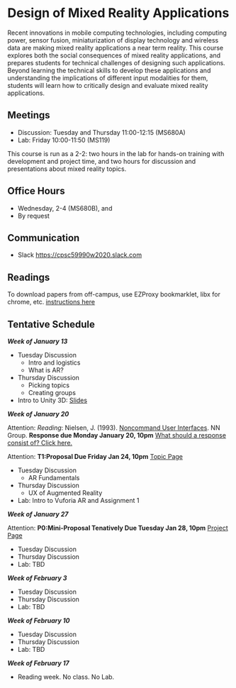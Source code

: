 # Design of Mixed Reality Applications

Recent innovations in mobile computing technologies, including computing power, sensor fusion, miniaturization of display technology and wireless data are making mixed reality applications a near term reality. This course explores both the social consequences of mixed reality applications, and prepares students for technical challenges of designing such applications. Beyond learning the technical skills to develop these applications and understanding the implications of different input modalities for them, students will learn how to critically design and evaluate mixed reality applications.

## Meetings

* Discussion: Tuesday and Thursday 11:00-12:15 (MS680A)
* Lab: Friday 10:00-11:50 (MS119)

This course is run as a 2-2: two hours in the lab for hands-on training with development and project time, and two hours for discussion and presentations about mixed reality topics.

## Office Hours

* Wednesday, 2-4 (MS680B), and
* By request

## Communication

* Slack <https://cpsc59990w2020.slack.com>

## Readings

To download papers from off-campus, use EZProxy bookmarklet, libx for chrome, etc. [instructions here](https://library.ucalgary.ca/c.php?g=255563&p=1704031)

## Tentative Schedule

***Week of January 13***

* Tuesday Discussion
  * Intro and logistics
  * What is AR?
* Thursday Discussion
  * Picking topics
  * Creating groups
* Intro to Unity 3D: [Slides](https://www.dropbox.com/s/mtz8qut8po4qtuz/Tutorial%201%20-%20Intro%20to%20Unity.pptx?dl=0)

***Week of January 20***

Attention: _Reading_: Nielsen, J. (1993). [Noncommand User Interfaces](https://www.nngroup.com/articles/noncommand/). NN Group. **Response due Monday January 20, 10pm** [What should a response consist of? Click here.](participation.md)

Attention: **T1:Proposal Due Friday Jan 24, 10pm** [Topic Page](topic.md)

* Tuesday Discussion
  * AR Fundamentals
* Thursday Discussion
  * UX of Augmented Reality
* Lab: Intro to Vuforia AR and Assignment 1

***Week of January 27***

Attention: **P0:Mini-Proposal Tenatively Due Tuesday Jan 28, 10pm** [Project Page](project.md)

* Tuesday Discussion
* Thursday Discussion
* Lab: TBD

***Week of February 3***

* Tuesday Discussion
* Thursday Discussion
* Lab: TBD

***Week of February 10***

* Tuesday Discussion
* Thursday Discussion
* Lab: TBD

***Week of February 17***

* Reading week. No class. No Lab.
  